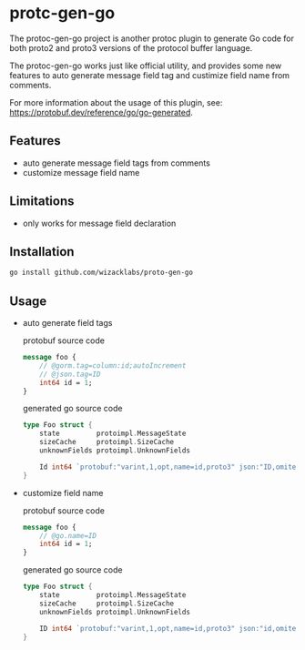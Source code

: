 # protc-gen-go

The protoc-gen-go project is another protoc plugin to generate Go code for both proto2 and proto3 versions of the protocol buffer language. 

The protoc-gen-go works just like official utility, and provides some new features to auto generate message field tag and custimize field name from comments.

For more information about the usage of this plugin, see: https://protobuf.dev/reference/go/go-generated.

## Features
- auto generate message field tags from comments
- customize message field name

## Limitations
- only works for message field declaration

## Installation
```bash
go install github.com/wizacklabs/proto-gen-go
```

## Usage
- auto generate field tags
    
    protobuf source code
    ```protobuf
    message foo {
        // @gorm.tag=column:id;autoIncrement
        // @json.tag=ID
        int64 id = 1;
    }
    ```
    generated go source code
    ```go
    type Foo struct {
        state         protoimpl.MessageState
        sizeCache     protoimpl.SizeCache
        unknownFields protoimpl.UnknownFields

        Id int64 `protobuf:"varint,1,opt,name=id,proto3" json:"ID,omitempty" gorm:"column:id;autoIncrement"`
    }
    ```

- customize field name

    protobuf source code
    ```protobuf
    message foo {
        // @go.name=ID
        int64 id = 1;
    }
    ```
    generated go source code
    ```go
    type Foo struct {
        state         protoimpl.MessageState
        sizeCache     protoimpl.SizeCache
        unknownFields protoimpl.UnknownFields

        ID int64 `protobuf:"varint,1,opt,name=id,proto3" json:"id,omitempty"`
    }
    ```
